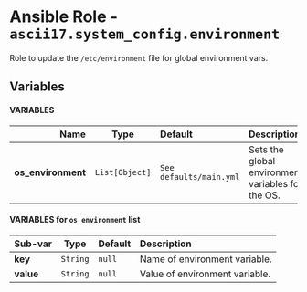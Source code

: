 # Ansible Role - `ascii17.system_config.environment`

Role to update the `/etc/environment` file for global environment vars.

## Variables

#### VARIABLES

|           **Name** |    **Type**    | **Default**             | **Description**                                   |
| -----------------: | :------------: | :---------------------- | :------------------------------------------------ |
| **os_environment** | `List[Object]` | `See defaults/main.yml` | Sets the global environment variables for the OS. |

#### VARIABLES for `os_environment` list

| **Sub-var** | **Type** | **Default** | **Description**                |
| :---------- | :------: | :---------- | :----------------------------- |
| **key**     | `String` | `null`      | Name of environment variable.  |
| **value**   | `String` | `null`      | Value of environment variable. |

